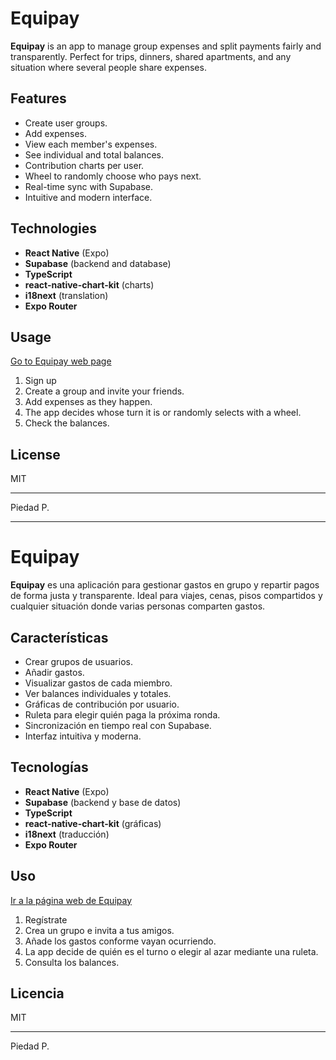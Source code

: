 # Equipay

**Equipay** is an app to manage group expenses and split payments fairly and transparently. Perfect for trips, dinners, shared apartments, and any situation where several people share expenses.

## Features

- Create user groups.
- Add expenses.
- View each member's expenses.
- See individual and total balances.
- Contribution charts per user.
- Wheel to randomly choose who pays next.
- Real-time sync with Supabase.
- Intuitive and modern interface.

## Technologies

- **React Native** (Expo)
- **Supabase** (backend and database)
- **TypeScript**
- **react-native-chart-kit** (charts)
- **i18next** (translation)
- **Expo Router**

## Usage

[Go to Equipay web page](https://equipay-xi.vercel.app/)

1. Sign up
2. Create a group and invite your friends.
3. Add expenses as they happen.
4. The app decides whose turn it is or randomly selects with a wheel.
5. Check the balances.




## License

MIT

---

Piedad P.

----------------------------------------------


# Equipay

**Equipay** es una aplicación para gestionar gastos en grupo y repartir pagos de forma justa y transparente. Ideal para viajes, cenas, pisos compartidos y cualquier situación donde varias personas comparten gastos.

## Características

- Crear grupos de usuarios.
- Añadir gastos.
- Visualizar gastos de cada miembro.
- Ver balances individuales y totales.
- Gráficas de contribución por usuario.
- Ruleta para elegir quién paga la próxima ronda.
- Sincronización en tiempo real con Supabase.
- Interfaz intuitiva y moderna.

## Tecnologías

- **React Native** (Expo)
- **Supabase** (backend y base de datos)
- **TypeScript**
- **react-native-chart-kit** (gráficas)
- **i18next** (traducción)
- **Expo Router**

## Uso

[Ir a la página web de Equipay](https://equipay-xi.vercel.app/)


1. Regístrate
2. Crea un grupo e invita a tus amigos.
3. Añade los gastos conforme vayan ocurriendo.
4. La app decide de quién es el turno o elegir al azar mediante una ruleta.
5. Consulta los balances.



## Licencia

MIT

---

Piedad P.
